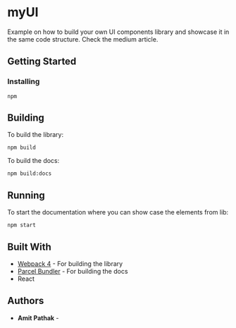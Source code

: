 # myUI

Example on how to build your own UI components library and showcase it in the same code structure. Check the medium article.

## Getting Started

### Installing

```
npm
```

## Building

To build the library:

`npm build`

To build the docs:

`npm build:docs`

## Running

To start the documentation where you can show case the elements from lib:

`npm start`

## Built With

* [Webpack 4](https://webpack.js.org/) - For building the library
* [Parcel Bundler](https://parceljs.org/) - For building the docs
* React

## Authors

* **Amit Pathak** -


